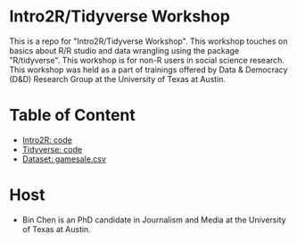# Intro2R/Tidyverse Workshop
This is a repo for "Intro2R/Tidyverse Workshop". This workshop touches on basics about R/R studio and data wrangling using the package "R/tidyverse". This workshop is for non-R users in social science research. This workshop was held as a part of trainings offered by Data & Democracy (D&D) Research Group at the University of Texas at Austin.
# Table of Content
* [Intro2R: code](https://github.com/binchen19/intro2R-tidyverse-workshop/blob/main/2022-09/intro-to-R.Rmd)
* [Tidyverse: code](https://github.com/binchen19/intro2R-tidyverse-workshop/blob/main/2022-09/intro-to-tidyverse.Rmd)
* [Dataset: gamesale.csv](https://github.com/binchen19/intro2R-tidyverse-workshop/blob/main/2022-09/gamesale.csv)
# Host
* Bin Chen is an PhD candidate in Journalism and Media at the University of Texas at Austin.
